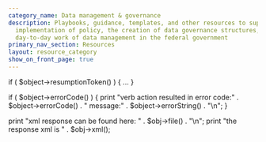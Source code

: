 ```yaml
---
category_name: Data management & governance
description: Playbooks, guidance, templates, and other resources to support the
  implementation of policy, the creation of data governance structures, and the
  day-to-day work of data management in the federal government
primary_nav_section: Resources
layout: resource_category
show_on_front_page: true
---
```

if ( $object->resumptionToken() ) { 
    ...
}
 
if ( $object->errorCode() ) { 
    print "verb action resulted in error code:" . $object->errorCode() . 
        " message:" . $object->errorString() . "\n";
}
 
print "xml response can be found here: " . $obj->file() . "\n";
print "the response xml is " . $obj->xml();

